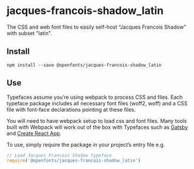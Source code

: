 
# jacques-francois-shadow_latin

The CSS and web font files to easily self-host “Jacques Francois Shadow” with subset "latin".

## Install

`npm install --save @openfonts/jacques-francois-shadow_latin`

## Use

Typefaces assume you’re using webpack to process CSS and files. Each typeface
package includes all necessary font files (woff2, woff) and a CSS file with
font-face declarations pointing at these files.

You will need to have webpack setup to load css and font files. Many tools built
with Webpack will work out of the box with Typefaces such as [Gatsby](https://github.com/gatsbyjs/gatsby)
and [Create React App](https://github.com/facebookincubator/create-react-app).

To use, simply require the package in your project’s entry file e.g.

```javascript
// Load Jacques Francois Shadow typeface
require('@openfonts/jacques-francois-shadow_latin')
```
